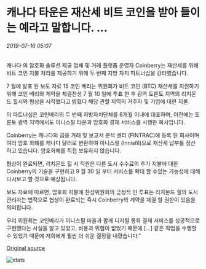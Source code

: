 # 캐나다 타운은 재산세 비트 코인을 받아 들이는 예라고 말합니다. ...

###### 2019-07-16 05:07

캐나다 의 암호화 솔루션 제공 업체 및 거래 플랫폼 운영자 Coinberry는 재산세를 위해 비트 코인 지불 처리를 제공하기 위해 두 번째 지방 자치 파트너십을 강타했습니다.

7 월에 발표 된 보도 자료 15 코인 베리는 위원회가 비트 코인 (BTC) 재산세를 지원하기 위해 코인 베리와 계약을 체결찬성 7 월 10 일에 투표 한 후 광역 토론토 지역의 리치몬드 힐시와 협상을 시작했다고 밝혔다 해당 관할 지역의 거주자 및 기업에 대한 지불.

이 파트너십은 코인베리의 두 번째 지방자치단체를 6개월 이내에 대표하며, 이전에는 토론토 광역 지역에서도 이니스필 타운과 암호화 결제 서비스를 시행한 회사입니다.

Coinberry는 캐나다의 금융 거래 및 보고서 분석 센터 (FINTRAC)에 등록 된 회사이며 여러 암호 화폐를 캐나다 달러로 변환하여 이니스필 (Innisfil)으로 재산세 납부를 정산하고 있습니다. 암호화폐를 직접 보유하지 않습니다.

협상이 완료되면, 리치몬드 힐 시 직원은 다른 도시 수수료의 추가 지불에 대한 Coinberry의 기술을 구현하고 9 월 30 일 부터 서비스를 확대 할 수있는 가능성에 대해 다시보고 할 것으로 예상됩니다.

보도 자료에 따르면, 암호화 지불에 찬성위원회의 긍정적 인 투표는 리치몬드 힐의 도시 관리자는 법적으로 협상이 완료되는 즉시 Coinberry와 계약을 체결 할 권한이 있음을 의미합니다.

우리 위원회는 코인베리가 이니스필 마을과 함께 디지털 통화 결제 서비스를 성공적으로 구현했다는 사실을 알고 있었고, 비용과 위험이 없었기 때문에 [...\] 같은 작업을 수행할 수 있었기 때문에 저희에게 훨씬 더 쉬운 결정을 내렸습니다."

[Original source](https://cointelegraph.com/news/canadian-town-says-yes-to-accepting-bitcoin-for-property-taxes)

![stats](https://c.statcounter.com/11760860/0/a89fa40b/1/ "stats")